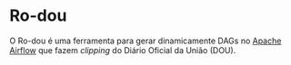 # Ro-dou

O Ro-dou é uma ferramenta para gerar dinamicamente DAGs no
[Apache Airflow](https://airflow.apache.org/) que fazem *clipping* do Diário
Oficial da União (DOU).

